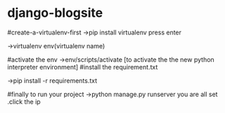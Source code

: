 # django-blogsite

#create-a-virtualenv-first 
->pip install virtualenv    press enter


->virtualenv env(virtualenv name)

#activate the env
->env/scripts/activate  [to activate the the new python interpreter environment]
#install the requirement.txt

->pip install -r requirements.txt 

#finally to run your project
->python manage.py runserver
you are all set .click the ip 
